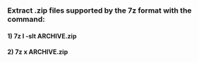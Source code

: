 ### Extract .zip files supported by the 7z format with the command:
 
#### 1) 7z l -slt ARCHIVE.zip

#### 2) 7z x ARCHIVE.zip
